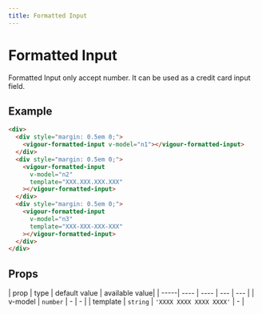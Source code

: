 ```yaml
---
title: Formatted Input
---
```


# Formatted Input

Formatted Input only accept number. It can be used as a credit card input field.

## Example

<formatted-input-example-1></formatted-input-example-1>

```html
<div>
  <div style="margin: 0.5em 0;">
    <vigour-formatted-input v-model="n1"></vigour-formatted-input>
  </div>
  <div style="margin: 0.5em 0;">
    <vigour-formatted-input
      v-model="n2"
      template="XXX.XXX.XXX.XXX"
    ></vigour-formatted-input>
  </div>
  <div style="margin: 0.5em 0;">
    <vigour-formatted-input
      v-model="n3"
      template="XXX-XXX-XXX-XXX"
    ></vigour-formatted-input>
  </div>
</div>
```

## Props

| prop | type | default value | available value|
| -----| ---- | ---- | --- | --- |
| v-model | `number` | - | - |
| template | `string` | `'XXXX XXXX XXXX XXXX'` | - |